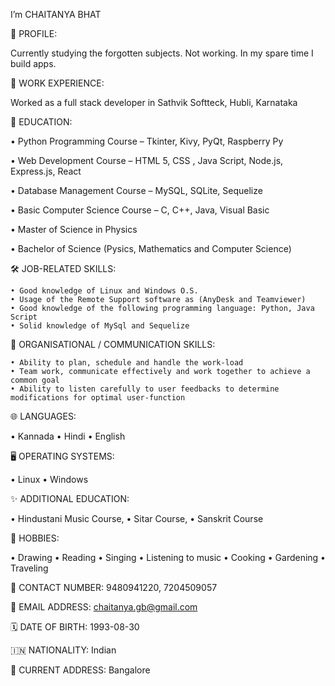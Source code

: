 I’m CHAITANYA BHAT


🌱 PROFILE:

Currently studying the forgotten subjects. Not working. In my spare time I build apps.


💼 WORK EXPERIENCE:

Worked as a full stack developer in Sathvik Softteck, Hubli, Karnataka


📖 EDUCATION:

   • Python Programming Course – Tkinter, Kivy, PyQt, Raspberry Py
   
   • Web Development Course – HTML 5, CSS , Java Script, Node.js, Express.js, React 
   
   • Database Management Course – MySQL, SQLite, Sequelize
   
   • Basic Computer Science Course – C, C++, Java, Visual Basic
   
   • Master of Science in Physics
   
   • Bachelor of Science (Pysics, Mathematics and Computer Science)


🛠️ JOB-RELATED SKILLS:

    • Good knowledge of Linux and Windows O.S.
    • Usage of the Remote Support software as (AnyDesk and Teamviewer)
    • Good knowledge of the following programming language: Python, Java Script
    • Solid knowledge of MySql and Sequelize 


🏢 ORGANISATIONAL / COMMUNICATION SKILLS:

    • Ability to plan, schedule and handle​ the work-load 
    • Team work, communicate effectively and work together to achieve a common goal
    • Ability to listen carefully to user feedbacks to determine modifications for optimal user-function


🌐 LANGUAGES:

 • Kannada
 • Hindi
 • English


🖥️ OPERATING SYSTEMS:

 • Linux
 • Windows 


✨ ADDITIONAL EDUCATION:

 • Hindustani Music Course,
 • Sitar Course,
 • Sanskrit Course


👀 HOBBIES:

 • Drawing
 • Reading
 • Singing
 • Listening to music
 • Cooking
 • Gardening
 • Traveling


📲 CONTACT NUMBER: 9480941220, 7204509057


📨 EMAIL ADDRESS: chaitanya.gb@gmail.com


🗓️ DATE OF BIRTH: 1993-08-30


🇮🇳 NATIONALITY: Indian

📮 CURRENT ADDRESS: Bangalore
